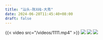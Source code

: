 ```yaml
---
title: "汕头-陈X纯-大秀"
date: 2024-06-28T11:45:40+08:00
draft: false
---
```

{{< video src="/videos/1111.mp4" >}}
![](/img/0707.jpg)
![](/img/0404.jpg)
![](/img/222.png)
